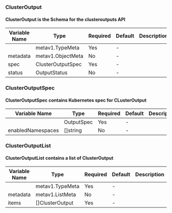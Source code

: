 ### ClusterOutput
#### ClusterOutput is the Schema for the clusteroutputs API

| Variable Name | Type | Required | Default | Description |
|---|---|---|---|---|
|  | metav1.TypeMeta | Yes | - |  |
| metadata | metav1.ObjectMeta | No | - |  |
| spec | ClusterOutputSpec | Yes | - |  |
| status | OutputStatus | No | - |  |
### ClusterOutputSpec
#### ClusterOutputSpec contains Kubernetes spec for CLusterOutput

| Variable Name | Type | Required | Default | Description |
|---|---|---|---|---|
|  | OutputSpec | Yes | - |  |
| enabledNamespaces | []string | No | - |  |
### ClusterOutputList
#### ClusterOutputList contains a list of ClusterOutput

| Variable Name | Type | Required | Default | Description |
|---|---|---|---|---|
|  | metav1.TypeMeta | Yes | - |  |
| metadata | metav1.ListMeta | No | - |  |
| items | []ClusterOutput | Yes | - |  |
